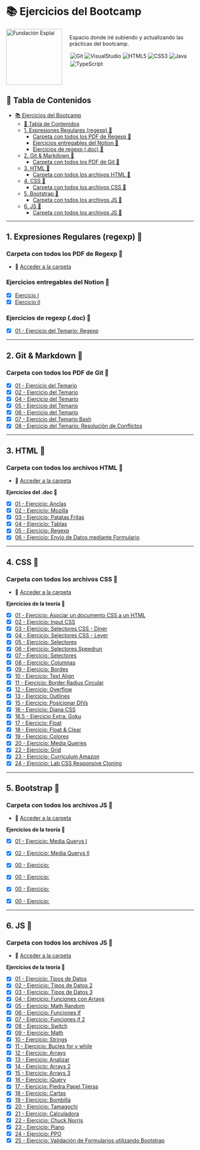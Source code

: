 # 📚 Ejercicios del Bootcamp

<div style="display: flex; align-items: flex-start;">
  <img src="https://fundacionesplai.org/wp-content/uploads/2024/04/logo-fundacion-esplai-25-anos-vertical-COLOR-1.png" alt="Fundación Esplai" width="150" style="margin-right: 20px;">
  <div>
    <p>Espacio donde iré subiendo y actualizando las prácticas del bootcamp.</p>
    <div style="display: flex; flex-wrap: wrap;">
      <img src="https://img.shields.io/badge/git-%23F05033.svg?style=for-the-badge&logo=git&logoColor=white" alt="Git" style="margin: 2px;">
      <img src="https://img.shields.io/badge/Visual%20Studio%20Code-0078d7.svg?style=for-the-badge&logo=visual-studio-code&logoColor=white" alt="VisualStudio" style="margin: 2px;">
      <img src="https://img.shields.io/badge/html5-%23E34F26.svg?style=for-the-badge&logo=html5&logoColor=white" alt="HTML5" style="margin: 2px;">
      <img src="https://img.shields.io/badge/css3-%231572B6.svg?style=for-the-badge&logo=css3&logoColor=white" alt="CSS3" style="margin: 2px;">
      <img src="https://img.shields.io/badge/java-%23ED8B00.svg?style=for-the-badge&logo=openjdk&logoColor=white" alt="Java" style="margin: 2px;">
      <img src="https://img.shields.io/badge/typescript-%23007ACC.svg?style=for-the-badge&logo=typescript&logoColor=white" alt="TypeScript" style="margin: 2px;">
    </div>
  </div>
</div>

## 📑 Tabla de Contenidos

- [📚 Ejercicios del Bootcamp](#-ejercicios-del-bootcamp)
  - [📑 Tabla de Contenidos](#-tabla-de-contenidos)
  - [1. Expresiones Regulares (regexp) 📂](#1-expresiones-regulares-regexp-)
    - [Carpeta con todos los PDF de Regexp 📁](#carpeta-con-todos-los-pdf-de-regexp-)
    - [Ejercicios entregables del Notion 📝](#ejercicios-entregables-del-notion-)
    - [Ejercicios de regexp (.doc) 📄](#ejercicios-de-regexp-doc-)
  - [2. Git \& Markdown 📂](#2-git--markdown-)
    - [Carpeta con todos los PDF de Git 📁](#carpeta-con-todos-los-pdf-de-git-)
  - [3. HTML 📂](#3-html-)
    - [Carpeta con todos los archivos HTML 📁](#carpeta-con-todos-los-archivos-html-)
  - [4. CSS 📂](#4-css-)
    - [Carpeta con todos los archivos CSS 📁](#carpeta-con-todos-los-archivos-css-)
  - [5. Bootstrap 📂](#5-bootstrap-)
    - [Carpeta con todos los archivos JS 📁](#carpeta-con-todos-los-archivos-js-)
  - [6. JS 📂](#6-js-)
    - [Carpeta con todos los archivos JS 📁](#carpeta-con-todos-los-archivos-js--1)

---

## 1. Expresiones Regulares (regexp) 📂

### Carpeta con todos los PDF de Regexp 📁

- 📂 [Acceder a la carpeta](</1.%20Expresiones%20regulares%20(regexp)/>)

### Ejercicios entregables del Notion 📝

- [x] [Ejercicio I](</1.%20Expresiones%20regulares%20(regexp)/Expresiones%20Regulares%20Ejercicio%20I.pdf>)
- [x] [Ejercicio II](</1.%20Expresiones%20regulares%20(regexp)/Expresiones%20Regulares%20Ejercicio%20II.pdf>)

### Ejercicios de regexp (.doc) 📄

- [x] [01 - Ejercicio del Temario: Regexp](</1.%20Expresiones%20regulares%20(regexp)/Ejercicios%20de%20regexp.pdf>)

---

## 2. Git & Markdown 📂

### Carpeta con todos los PDF de Git 📁

- [x] [01 - Ejercicio del Temario](/2.%20Git%20&%20Markdown/Ejercicios%20-%20Temario%20Git%20Ejercicio%201%20.pdf)
- [x] [02 - Ejercicio del Temario](/2.%20Git%20&%20Markdown/Ejercicios%20-%20Temario%20Git%20Ejercicio%202.pdf)
- [x] [04 - Ejercicio del Temario](/2.%20Git%20&%20Markdown/Ejercicios%20-%20Temario%20Git%20Ejercicio%204.pdf)
- [x] [05 - Ejercicio del Temario](/2.%20Git%20&%20Markdown/Ejercicios%20-%20Temario%20Git%20Ejercicio%205.pdf)
- [x] [06 - Ejercicio del Temario](/2.%20Git%20&%20Markdown/Ejercicios%20-%20Temario%20Git%20Ejercicio%206.pdf)
- [x] [07 - Ejercicio del Temario Bash](/2.%20Git%20&%20Markdown/Ejercicios%20-%20Temario%20Git%20Ejercicio%20de%20Git%20bash.pdf)
- [x] [08 - Ejercicio del Temario: Resolución de Conflictos](/2.%20Git%20&%20Markdown/Ejercicios%20de%20resolución%20de%20conflictos.pdf)

---

## 3. HTML 📂

### Carpeta con todos los archivos HTML 📁

- 📂 [Acceder a la carpeta](/3.%20HTML/)

**Ejercicios del .doc 📝**

- [x] [01 - Ejercicio: Anclas](/3.%20HTML/Ejercicios%20doc/anclas.html)
- [x] [02 - Ejercicio: Mozilla](/3.%20HTML/Ejercicios%20doc/mozilla.html)
- [x] [03 - Ejercicio: Patatas Fritas](/3.%20HTML/Ejercicios%20doc/patatas_fritas.html)
- [x] [04 - Ejercicio: Tablas](/3.%20HTML/Ejercicios%20doc/tablas.html)
- [x] [05 - Ejercicio: Regexp](/3.%20HTML/Ejercicios%20doc/Regexp.html)
- [x] [06 - Ejercicio: Envío de Datos mediante Formulario](/3.%20HTML/Ejercicios%20doc/Envío%20de%20datos%20mediante%20a%20un%20formulario.html)

---

## 4. CSS 📂

### Carpeta con todos los archivos CSS 📁

- 📂 [Acceder a la carpeta](./4.%20CSS/)

**Ejercicios de la teoría 📝**

- [x] [01 - Ejercicio: Asociar un documento CSS a un HTML](/4.%20CSS/1.%20Ejercicios%20de%20asociar%20un%20documento%20css%20a%20un%20html/)
- [x] [02 - Ejercicio: Input CSS](/4.%20CSS/2.%20Input%20CSS/index.html)
- [x] [03 - Ejercicio: Selectores CSS - Diner](/4.%20CSS/3.%20Ejercicios%20de%20selectores%20CSS%20Diner/respuestas.md)
- [x] [04 - Ejercicio: Selectores CSS - Lever](/4.%20CSS/4.%20Ejercicios%20de%20selectores%20CSS%20Lever/respuestas.md)
- [x] [05 - Ejercicio: Selectores](/4.%20CSS/5.%20Ejercicios%20de%20selectores/)
- [x] [06 - Ejercicio: Selectores Speedrun](/4.%20CSS/6.%20Ejercicios%20de%20selectores%20Speedrun/respuestas.md)
- [x] [07 - Ejercicio: Selectores](./4.%20CSS/7.%20Ejercicio%20de%20selectores/soluciones.md)
- [x] [08 - Ejercicio: Columnas](./4.%20CSS/8.%20Ejercicio%20de%20columnas/)
- [x] [09 - Ejercicio: Bordes](./4.%20CSS/9.%20Ejercicio%20de%20bordes/)
- [x] [10 - Ejercicio: Text Align](./4.%20CSS/10.%20Ejercicio%20text%20align/)
- [x] [11 - Ejercicio: Border Radius Circular](./4.%20CSS/11.%20Ejercicio%20border%20radius%20circular/)
- [x] [12 - Ejercicio: Overflow](./4.%20CSS/12.%20Ejercicio%20de%20overflow/)
- [x] [13 - Ejercicio: Outlines](./4.%20CSS/13.%20Ejercicio%20de%20outlines/)
- [x] [15 - Ejercicio: Posicionar DIVs](./4.%20CSS/15.%20Ejercicio%20posicionado%20DIVs/)
- [x] [16 - Ejercicio: Diana CSS](./4.%20CSS/16.%20Ejercicio%20diana%20css/)
- [x] [16.5 - Ejercicio Extra: Goku](./4.%20CSS/16.%20Ejercicio%20diana%20css/)
- [x] [17 - Ejercicio: Float](./4.%20CSS/17.%20Ejercicio%20float/)
- [x] [18 - Ejercicio: Float & Clear](./4.%20CSS/18.%20Ejercicio%20float%20y%20clear/)
- [x] [19 - Ejercicio: Colores](./4.%20CSS/19.%20Ejerciocio%20de%20colores/)
- [x] [20 - Ejercicio: Media Queries](./4.%20CSS/20.%20Ejercicio%20media%20queries/)
- [x] [22 - Ejercicio: Grid](./4.%20CSS/22.%20Ejercicios%20de%20Grid/)
- [x] [23 - Ejercicio: Curriculum Amazon](./4.%20CSS/23.%20Curriculum%20Amazon/)
- [x] [24 - Ejercicio: Lab CSS Responsive Cloning]()

---

## 5. Bootstrap 📂

### Carpeta con todos los archivos JS 📁

- 📂 [Acceder a la carpeta](./5.%20Bootstrap/)

**Ejercicios de la teoría 📝**

- [x] [01 - Ejercicio: Media Querys I](./5.%20Bootstrap/01%20-%20Ejercicio%20Media%20Querys/)  
- [x] [02 - Ejercicio: Media Querys II](./5.%20Bootstrap/02%20-%20Ejercicio%20Media%20Querys%20II/)
- [x] [00 - Ejercicio: ](./5.%20Bootstrap/)
- [x] [00 - Ejercicio: ](./5.%20Bootstrap/)
- [x] [00 - Ejercicio: ](./5.%20Bootstrap/)
- [x] [00 - Ejercicio: ](./5.%20Bootstrap/)


---

## 6. JS 📂

### Carpeta con todos los archivos JS 📁

- 📂 [Acceder a la carpeta](./6.%20JS/)

**Ejercicios de la teoría 📝**

- [x] [01 - Ejercicio: Tipos de Datos](./6.%20JS/Ejercicios%20PDF/01-%20Tipos%20de%20datos/)
- [x] [02 - Ejercicio: Tipos de Datos 2](./6.%20JS/Ejercicios%20PDF/02%20-%20Tipos%20de%20datos/)
- [x] [03 - Ejercicio: Tipos de Datos 3](./6.%20JS/Ejercicios%20PDF/03%20-%20Ejercicio/)
- [x] [04 - Ejercicio: Funciones con Arrays](./6.%20JS/Ejercicios%20PDF/04%20-%20Ejercicio/)
- [x] [05 - Ejercicio: Math Random](./6.%20JS/Ejercicios%20PDF/05%20-%20Ejercicio/)
- [x] [06 - Ejercicio: Funciones if](./6.%20JS/Ejercicios%20PDF/06%20-%20Ejercicio%20IF/)
- [x] [07 - Ejercicio: Funciones if 2](./6.%20JS/Ejercicios%20PDF/07%20-%20Ejercicio%20IF%20II/)
- [x] [08 - Ejercicio: Switch](./6.%20JS/Ejercicios%20PDF/08%20-%20Ejercicio%20Switch/)
- [x] [09 - Ejercicio: Math](./6.%20JS/Ejercicios%20PDF/09%20-%20Ejercicio%20Math/)
- [x] [10 - Ejercicio: Strings](./6.%20JS/Ejercicios%20PDF/10%20-%20Ejercicio%20String/)
- [x] [11 - Ejercicio: Bucles for y while](./6.%20JS/Ejercicios%20PDF/11%20-%20Ejercicio%20Bucles%20FOR%20y%20WHILE/)
- [x] [12 - Ejercicio: Arrays](./6.%20JS/Ejercicios%20PDF/12%20-%20Ejercicio%20Arrays/)
- [x] [13 - Ejercicio: Analizar](./6.%20JS/Ejercicios%20PDF/13%20-Ejercicio%20analizar/)
- [x] [14 - Ejercicio: Arrays 2](./6.%20JS/Ejercicios%20PDF/14%20-%20Ejercicio%20Arrays/)
- [x] [15 - Ejercicio: Arrays 3](./6.%20JS/Ejercicios%20PDF/15%20-%20Ejercicio%20Arrays/)
- [x] [16 - Ejercicio: jQuery](./6.%20JS/Ejercicios%20PDF/16%20-%20Ejercicio%20jQuery/)
- [x] [17 - Ejercicio: Piedra Papel Tijeras](./6.%20JS/Ejercicios%20PDF/17%20-%20Piedra%20Papel%20Tijeras/)
- [x] [18 - Ejercicio: Cartas](./6.%20JS/Ejercicios%20PDF/18%20-%20Las%20Cartas/)
- [x] [19 - Ejercicio: Bombilla](./6.%20JS/Ejercicios%20PDF/19%20-%20Bombilla/)
- [x] [20 - Ejercicio: Tamagochi](./6.%20JS/Ejercicios%20PDF/20%20-%20Tamagochi/)
- [x] [21 - Ejercicio: Calculadora](./6.%20JS/Ejercicios%20PDF/21%20-%20Calculadora/)
- [x] [22 - Ejercicio: Chuck Norris](./6.%20JS/Ejercicios%20PDF/22%20-%20Chuck/)
- [x] [23 - Ejercicio: Piano](./6.%20JS/Ejercicios%20PDF/23%20-%20El%20Piano/)
- [x] [24 - Ejercicio: PPO](./6.%20JS/Ejercicios%20PDF/24%20-%20PPO/)
- [x] [25 - Ejercicio: Validación de Formularios utilizando Bootstrap](./6.%20JS/Ejercicios%20PDF/25%20-%20Validaciones%20con%20Bootstrap/)
